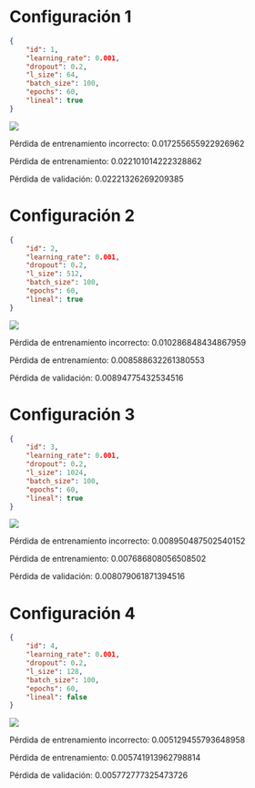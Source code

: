 # Configuración 1

```json
{
    "id": 1,
    "learning_rate": 0.001,
    "dropout": 0.2,
    "l_size": 64,
    "batch_size": 100,
    "epochs": 60,
    "lineal": true
}
```

![](./configuracion1.png)

Pérdida de entrenamiento incorrecto: 0.017255655922926962

Pérdida de entrenamiento: 0.022101014222328862

Pérdida de validación: 0.02221326269209385

# Configuración 2

```json
{
    "id": 2,
    "learning_rate": 0.001,
    "dropout": 0.2,
    "l_size": 512,
    "batch_size": 100,
    "epochs": 60,
    "lineal": true
}
```

![](./configuracion2.png)

Pérdida de entrenamiento incorrecto: 0.010286848434867959

Pérdida de entrenamiento: 0.008588632261380553

Pérdida de validación: 0.00894775432534516

# Configuración 3

```json
{
    "id": 3,
    "learning_rate": 0.001,
    "dropout": 0.2,
    "l_size": 1024,
    "batch_size": 100,
    "epochs": 60,
    "lineal": true
}
```

![](./configuracion3.png)

Pérdida de entrenamiento incorrecto: 0.008950487502540152

Pérdida de entrenamiento: 0.007686808056508502

Pérdida de validación: 0.008079061871394516

# Configuración 4

```json
{
    "id": 4,
    "learning_rate": 0.001,
    "dropout": 0.2,
    "l_size": 128,
    "batch_size": 100,
    "epochs": 60,
    "lineal": false
}
```

![](./configuracion4.png)

Pérdida de entrenamiento incorrecto: 0.005129455793648958

Pérdida de entrenamiento: 0.005741913962798814

Pérdida de validación: 0.005772777325473726

